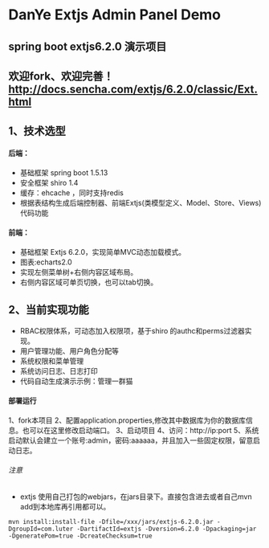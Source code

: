 # DanYe Extjs Admin Panel Demo


spring boot extjs6.2.0 演示项目
---
欢迎fork、欢迎完善！
http://docs.sencha.com/extjs/6.2.0/classic/Ext.html
---






## 1、技术选型
#### 后端：
* 基础框架 spring boot 1.5.13
* 安全框架 shiro 1.4 
* 缓存：ehcache ，同时支持redis
* 根据表结构生成后端控制器、前端Extjs(类模型定义、Model、Store、Views)代码功能
#### 前端：
* 基础框架 Extjs 6.2.0，实现简单MVC动态加载模式。
* 图表:echarts2.0 
* 实现左侧菜单树+右侧内容区域布局。
* 右侧内容区域可单页切换，也可以tab切换。


## 2、当前实现功能
* RBAC权限体系，可动态加入权限项，基于shiro 的authc和perms过滤器实现。
* 用户管理功能、用户角色分配等
* 系统权限和菜单管理
* 系统访问日志、日志打印
* 代码自动生成演示示例：管理一群猫




#### 部署运行
1、fork本项目
2、配置application.properties,修改其中数据库为你的数据库信息。也可以在这里修改启动端口。
3、启动项目
4、访问：http://ip:port
5、系统启动默认会建立一个账号:admin，密码:aaaaaa，并且加入一些固定权限，留意启动日志。


###### 注意
* extjs 使用自己打包的webjars，在jars目录下。直接包含进去或者自己mvn add到本地库再引用都可以。

```
mvn install:install-file -Dfile=/xxx/jars/extjs-6.2.0.jar -DgroupId=com.luter -DartifactId=extjs -Dversion=6.2.0 -Dpackaging=jar -DgeneratePom=true -DcreateChecksum=true